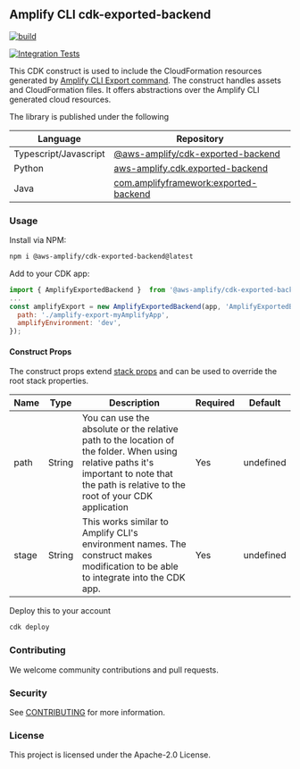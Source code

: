 
## Amplify CLI cdk-exported-backend

[![build](https://github.com/aws-amplify/amplify-cli-export-construct/actions/workflows/build.yml/badge.svg)](https://github.com/aws-amplify/amplify-cli-export-construct/actions/workflows/build.yml)

[![Integration Tests](https://github.com/aws-amplify/amplify-cli-export-construct/actions/workflows/integration-test.yml/badge.svg?branch=main)](https://github.com/aws-amplify/amplify-cli-export-construct/actions/workflows/integration-test.yml)


This CDK construct is used to include the CloudFormation resources generated by [Amplify CLI Export command](https://docs.amplify.aws/usage/export-to-cdk). The construct handles assets and CloudFormation files. It offers abstractions over the Amplify CLI generated cloud resources.

The library is published under the following

|Language	|Repository	|
|---	|---	|
|Typescript/Javascript	| [@aws-amplify/cdk-exported-backend](https://www.npmjs.com/package/@aws-amplify/cdk-exported-backend)	|
|Python	| [aws-amplify.cdk.exported-backend](https://pypi.org/project/aws-amplify.cdk.exported-backend/)	|
|Java	| [com.amplifyframework:exported-backend](https://search.maven.org/artifact/com.amplifyframework/exported-backend)	|

### Usage

Install via NPM:


```bash
npm i @aws-amplify/cdk-exported-backend@latest
```


Add to your CDK app:


```js
import { AmplifyExportedBackend }  from '@aws-amplify/cdk-exported-backend';
...
const amplifyExport = new AmplifyExportedBackend(app, 'AmplifyExportedBackend', {
  path: './amplify-export-myAmplifyApp',
  amplifyEnvironment: 'dev', 
});


```



#### Construct Props

The construct props extend [stack props](https://docs.aws.amazon.com/cdk/api/latest/docs/@aws-cdk_core.StackProps.html) and can be used to override the root stack properties.

|Name	|Type	|Description	|Required	|Default	|
|---	|---	|---	|---	|---	|
|path	|String	|You can use the absolute or the relative path to the location of the folder. When using relative paths it's important to note that the path is relative to the root of your CDK application	|Yes	|undefined	|
|stage	|String	|This works similar to Amplify CLI's environment names. The construct makes modification to be able to integrate into the CDK app.	|Yes	| undefined	|


Deploy this to your account

```bash
cdk deploy 
```



### Contributing

We welcome community contributions and pull requests.

### Security

See [CONTRIBUTING](CONTRIBUTING.md#security-issue-notifications) for more information.

### License

This project is licensed under the Apache-2.0 License.

